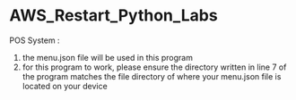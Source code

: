 # AWS_Restart_Python_Labs

POS System : 
1. the menu.json file will be used in this program
2. for this program to work, please ensure the directory written in line 7 of the program matches the file directory of where your menu.json file is 
   located on your device 
 
